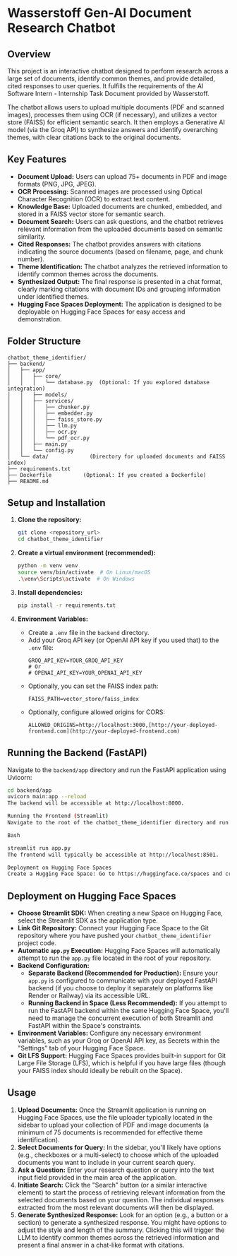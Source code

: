 
# Wasserstoff Gen-AI Document Research Chatbot

## Overview

This project is an interactive chatbot designed to perform research across a large set of documents, identify common themes, and provide detailed, cited responses to user queries. It fulfills the requirements of the AI Software Intern - Internship Task Document provided by Wasserstoff.

The chatbot allows users to upload multiple documents (PDF and scanned images), processes them using OCR (if necessary), and utilizes a vector store (FAISS) for efficient semantic search. It then employs a Generative AI model (via the Groq API) to synthesize answers and identify overarching themes, with clear citations back to the original documents.

## Key Features

* **Document Upload:** Users can upload 75+ documents in PDF and image formats (PNG, JPG, JPEG).
* **OCR Processing:** Scanned images are processed using Optical Character Recognition (OCR) to extract text content.
* **Knowledge Base:** Uploaded documents are chunked, embedded, and stored in a FAISS vector store for semantic search.
* **Document Search:** Users can ask questions, and the chatbot retrieves relevant information from the uploaded documents based on semantic similarity.
* **Cited Responses:** The chatbot provides answers with citations indicating the source documents (based on filename, page, and chunk number).
* **Theme Identification:** The chatbot analyzes the retrieved information to identify common themes across the documents.
* **Synthesized Output:** The final response is presented in a chat format, clearly marking citations with document IDs and grouping information under identified themes.
* **Hugging Face Spaces Deployment:** The application is designed to be deployable on Hugging Face Spaces for easy access and demonstration.

## Folder Structure
```
chatbot_theme_identifier/
├── backend/
│   ├── app/
│   │   ├── core/
│   │   │   └── database.py  (Optional: If you explored database integration)
│   │   ├── models/
│   │   ├── services/
│   │   │   ├── chunker.py
│   │   │   ├── embedder.py
│   │   │   ├── faiss_store.py
│   │   │   ├── llm.py
│   │   │   ├── ocr.py
│   │   │   └── pdf_ocr.py
│   │   ├── main.py
│   │   └── config.py
│   └── data/             (Directory for uploaded documents and FAISS index)
├── requirements.txt
├── Dockerfile          (Optional: If you created a Dockerfile)
├── README.md

```
## Setup and Installation

1.  **Clone the repository:**
    ```bash
    git clone <repository_url>
    cd chatbot_theme_identifier
    ```

2.  **Create a virtual environment (recommended):**
    ```bash
    python -m venv venv
    source venv/bin/activate  # On Linux/macOS
    .\venv\Scripts\activate  # On Windows
    ```

3.  **Install dependencies:**
    ```bash
    pip install -r requirements.txt
    ```

4.  **Environment Variables:**
    * Create a `.env` file in the `backend` directory.
    * Add your Groq API key (or OpenAI API key if you used that) to the `.env` file:
        ```
        GROQ_API_KEY=YOUR_GROQ_API_KEY
        # Or
        # OPENAI_API_KEY=YOUR_OPENAI_API_KEY
        ```
    * Optionally, you can set the FAISS index path:
        ```
        FAISS_PATH=vector_store/faiss_index
        ```
    * Optionally, configure allowed origins for CORS:
        ```
        ALLOWED_ORIGINS=http://localhost:3000,[http://your-deployed-frontend.com](http://your-deployed-frontend.com)
        ```

## Running the Backend (FastAPI)

Navigate to the `backend/app` directory and run the FastAPI application using Uvicorn:

```bash
cd backend/app
uvicorn main:app --reload
The backend will be accessible at http://localhost:8000.

Running the Frontend (Streamlit)
Navigate to the root of the chatbot_theme_identifier directory and run the Streamlit application:

Bash

streamlit run app.py
The frontend will typically be accessible at http://localhost:8501.

Deployment on Hugging Face Spaces
Create a Hugging Face Space: Go to https://huggingface.co/spaces and create a new Space.
```
## Deployment on Hugging Face Spaces

* **Choose Streamlit SDK:** When creating a new Space on Hugging Face, select the Streamlit SDK as the application type.
* **Link Git Repository:** Connect your Hugging Face Space to the Git repository where you have pushed your `chatbot_theme_identifier` project code.
* **Automatic `app.py` Execution:** Hugging Face Spaces will automatically attempt to run the `app.py` file located in the root of your repository.
* **Backend Configuration:**
    * **Separate Backend (Recommended for Production):** Ensure your `app.py` is configured to communicate with your deployed FastAPI backend (if you choose to deploy it separately on platforms like Render or Railway) via its accessible URL.
    * **Running Backend in Space (Less Recommended):** If you attempt to run the FastAPI backend within the same Hugging Face Space, you'll need to manage the concurrent execution of both Streamlit and FastAPI within the Space's constraints.
* **Environment Variables:** Configure any necessary environment variables, such as your Groq or OpenAI API key, as Secrets within the "Settings" tab of your Hugging Face Space.
* **Git LFS Support:** Hugging Face Spaces provides built-in support for Git Large File Storage (LFS), which is helpful if you have large files (though your FAISS index should ideally be rebuilt on the Space).

## Usage

1.  **Upload Documents:** Once the Streamlit application is running on Hugging Face Spaces, use the file uploader typically located in the sidebar to upload your collection of PDF and image documents (a minimum of 75 documents is recommended for effective theme identification).
2.  **Select Documents for Query:** In the sidebar, you'll likely have options (e.g., checkboxes or a multi-select) to choose which of the uploaded documents you want to include in your current search query.
3.  **Ask a Question:** Enter your research question or query into the text input field provided in the main area of the application.
4.  **Initiate Search:** Click the "Search" button (or a similar interactive element) to start the process of retrieving relevant information from the selected documents based on your question. The individual responses extracted from the most relevant documents will then be displayed.
5.  **Generate Synthesized Response:** Look for an option (e.g., a button or a section) to generate a synthesized response. You might have options to adjust the style and length of the summary. Clicking this will trigger the LLM to identify common themes across the retrieved information and present a final answer in a chat-like format with citations.




